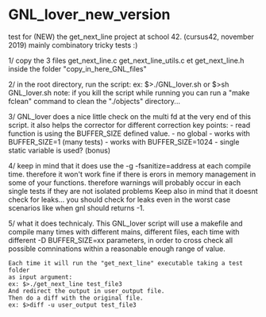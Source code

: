 # GNL_lover_new_version
test for (NEW) the get_next_line project at school 42. (cursus42, november 2019)
mainly combinatory tricky tests :)


1/	copy the 3 files get_next_line.c get_next_line_utils.c et get_next_line.h
	inside the folder "copy_in_here_GNL_files"

2/	in the root directory, run the script:
	ex: $>./GNL_lover.sh	or	$>sh GNL_lover.sh
	note: if you kill the script while running you can run a "make fclean"
	command to clean the "./objects" directory...

3/	GNL_lover does a nice little check on the multi fd at the very end of this
	script. it also helps the corrector for different correction key points:
	- read function is using the BUFFER_SIZE defined value.
	- no global
	- works with BUFFER_SIZE=1 (many tests)
	- works with BUFFER_SIZE=1024
	- single static variable is used? (bonus)

4/	keep in mind that it does use the -g -fsanitize=address at each compile
	time. therefore it won't work fine if there is erors in memory management
	in some of your functions.
	therefore warnings will probably occur in each single tests if they are not
	isolated problems
	Keep also in mind that it doesnt check for leaks... you should check for
	leaks even in the worst case scenarios like when gnl should returns -1.

5/	what it does technicaly.
	This GNL_lover script will use a makefile and compile many times with
	different mains, different files, each time with different 
	-D BUFFER_SIZE=xx parameters, in order to cross check all possible
	comninations within a reasonable enough range of value.

	Each time it will run the "get_next_line" executable taking a test folder
	as input argument:
	ex: $>./get_next_line test_file3
	And redirect the output in user_output file.
	Then do a diff with the original file.
	ex: $>diff -u user_output test_file3
